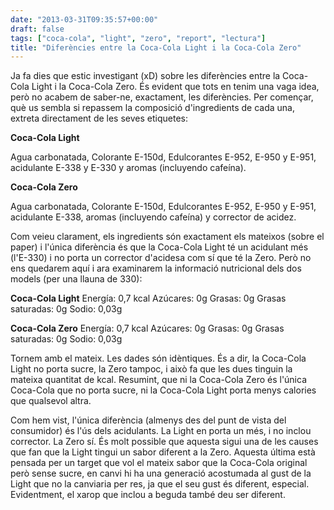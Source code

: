 ```yaml
---
date: "2013-03-31T09:35:57+00:00"
draft: false
tags: ["coca-cola", "light", "zero", "report", "lectura"]
title: "Diferències entre la Coca-Cola Light i la Coca-Cola Zero"
---
```

Ja fa dies que estic investigant (xD) sobre les diferències entre la Coca-Cola Light i la Coca-Cola Zero. És evident que tots en tenim una vaga idea, però no acabem de saber-ne, exactament, les diferències. Per començar, què us sembla si repassem la composició d'ingredients de cada una, extreta directament de les seves etiquetes:

**Coca-Cola Light**

Agua carbonatada, Colorante E-150d, Edulcorantes E-952, E-950 y E-951, acidulante E-338 y E-330 y aromas (incluyendo cafeína).

**Coca-Cola Zero**

Agua carbonatada, Colorante E-150d, Edulcorantes E-952, E-950 y E-951, acidulante E-338, aromas (incluyendo cafeína) y corrector de acidez.

Com veieu clarament, els ingredients són exactament els mateixos (sobre el paper) i l'única diferència és que la Coca-Cola Light té un acidulant més (l'E-330) i no porta un corrector d'acidesa com sí que té la Zero. Però no ens quedarem aquí i ara examinarem la informació nutricional dels dos models (per una llauna de 330):

**Coca-Cola Light**
Energía: 0,7 kcal
Azúcares: 0g
Grasas: 0g
Grasas saturadas: 0g
Sodio: 0,03g

**Coca-Cola Zero**
Energía: 0,7 kcal
Azúcares: 0g
Grasas: 0g
Grasas saturadas: 0g
Sodio: 0,03g

Tornem amb el mateix. Les dades són idèntiques. És a dir, la Coca-Cola Light no porta sucre, la Zero tampoc, i això fa que les dues tinguin la mateixa quantitat de kcal. Resumint, que ni la Coca-Cola Zero és l'única Coca-Cola que no porta sucre, ni la Coca-Cola Light porta menys calories que qualsevol altra.

Com hem vist, l'única diferència (almenys des del punt de vista del consumidor) és l'ús dels acidulants. La Light en porta un més, i no inclou corrector. La Zero sí. És molt possible que aquesta sigui una de les causes que fan que la Light tingui un sabor diferent a la Zero. Aquesta última està pensada per un target que vol el mateix sabor que la Coca-Cola original però sense sucre, en canvi hi ha una generació acostumada al gust de la Light que no la canviaria per res, ja que el seu gust és diferent, especial. Evidentment, el xarop que inclou a beguda també deu ser diferent.